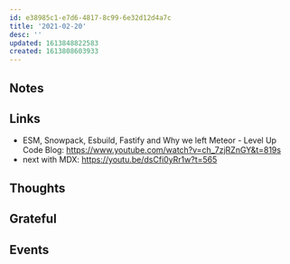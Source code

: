 ```yaml
---
id: e38985c1-e7d6-4817-8c99-6e32d12d4a7c
title: '2021-02-20'
desc: ''
updated: 1613848822583
created: 1613808603933
---
```


## Notes

## Links

- ESM, Snowpack, Esbuild, Fastify and Why we left Meteor - Level Up
  Code Blog: https://www.youtube.com/watch?v=ch_7zjRZnGY&t=819s
- next with MDX: https://youtu.be/dsCfi0yRr1w?t=565

## Thoughts

## Grateful

## Events
